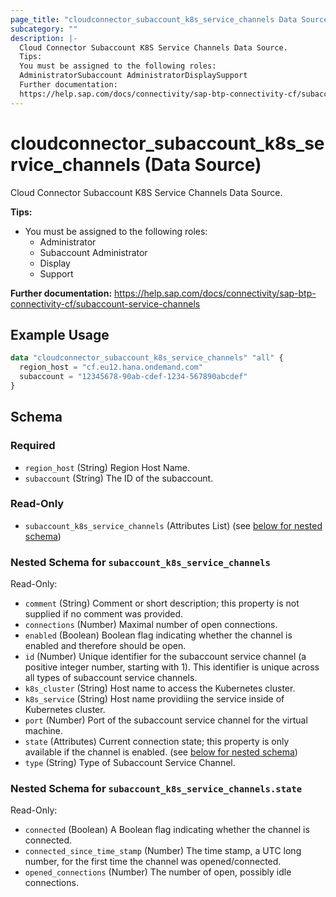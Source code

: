 ```yaml
---
page_title: "cloudconnector_subaccount_k8s_service_channels Data Source - cloudconnector"
subcategory: ""
description: |-
  Cloud Connector Subaccount K8S Service Channels Data Source.
  Tips:
  You must be assigned to the following roles:
  AdministratorSubaccount AdministratorDisplaySupport
  Further documentation:
  https://help.sap.com/docs/connectivity/sap-btp-connectivity-cf/subaccount-service-channels
---
```


# cloudconnector_subaccount_k8s_service_channels (Data Source)

Cloud Connector Subaccount K8S Service Channels Data Source.
				
__Tips:__
* You must be assigned to the following roles:
	* Administrator
	* Subaccount Administrator
	* Display
	* Support

__Further documentation:__
<https://help.sap.com/docs/connectivity/sap-btp-connectivity-cf/subaccount-service-channels>

## Example Usage

```terraform
data "cloudconnector_subaccount_k8s_service_channels" "all" {
  region_host = "cf.eu12.hana.ondemand.com"
  subaccount = "12345678-90ab-cdef-1234-567890abcdef"
}
```

<!-- schema generated by tfplugindocs -->
## Schema

### Required

- `region_host` (String) Region Host Name.
- `subaccount` (String) The ID of the subaccount.

### Read-Only

- `subaccount_k8s_service_channels` (Attributes List) (see [below for nested schema](#nestedatt--subaccount_k8s_service_channels))

<a id="nestedatt--subaccount_k8s_service_channels"></a>
### Nested Schema for `subaccount_k8s_service_channels`

Read-Only:

- `comment` (String) Comment or short description; this property is not supplied if no comment was provided.
- `connections` (Number) Maximal number of open connections.
- `enabled` (Boolean) Boolean flag indicating whether the channel is enabled and therefore should be open.
- `id` (Number) Unique identifier for the subaccount service channel (a positive integer number, starting with 1). This identifier is unique across all types of subaccount service channels.
- `k8s_cluster` (String) Host name to access the Kubernetes cluster.
- `k8s_service` (String) Host name providiing the service inside of Kubernetes cluster.
- `port` (Number) Port of the subaccount service channel for the virtual machine.
- `state` (Attributes) Current connection state; this property is only available if the channel is enabled. (see [below for nested schema](#nestedatt--subaccount_k8s_service_channels--state))
- `type` (String) Type of Subaccount Service Channel.

<a id="nestedatt--subaccount_k8s_service_channels--state"></a>
### Nested Schema for `subaccount_k8s_service_channels.state`

Read-Only:

- `connected` (Boolean) A Boolean flag indicating whether the channel is connected.
- `connected_since_time_stamp` (Number) The time stamp, a UTC long number, for the first time the channel was opened/connected.
- `opened_connections` (Number) The number of open, possibly idle connections.


